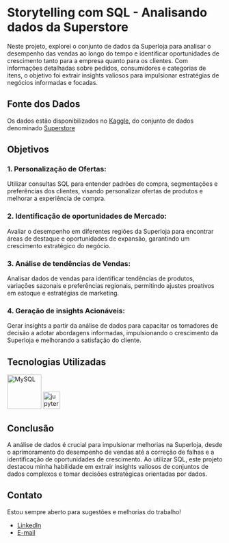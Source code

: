 # Storytelling com SQL - Analisando dados da Superstore

Neste projeto, explorei o conjunto de dados da Superloja para analisar o desempenho das vendas ao longo do tempo e identificar oportunidades de crescimento tanto para a empresa quanto para os clientes. Com informações detalhadas sobre pedidos, consumidores e categorias de itens, o objetivo foi extrair insights valiosos para impulsionar estratégias de negócios informadas e focadas.

## Fonte dos Dados
Os dados estão disponibilizados no  [Kaggle](https://www.kaggle.com/), do conjunto de dados denominado [Superstore](https://www.kaggle.com/datasets/vivek468/superstore-dataset-final)

 ## Objetivos
### 1. Personalização de Ofertas: ###
Utilizar consultas SQL para entender padrões de compra, segmentações e preferências dos clientes, visando personalizar ofertas de produtos e melhorar a experiência de compra.

### 2. Identificação de oportunidades de Mercado: ###
Avaliar o desempenho em diferentes regiões da Superloja para encontrar áreas de destaque e oportunidades de expansão, garantindo um crescimento estratégico do negócio.

### 3. Análise de tendências de Vendas: ###
Analisar dados de vendas para identificar tendências de produtos, variações sazonais e preferências regionais, permitindo ajustes proativos em estoque e estratégias de marketing.

### 4. Geração de insights Acionáveis: ###
Gerar insights a partir da análise de dados para capacitar os tomadores de decisão a adotar abordagens informadas, impulsionando o crescimento da Superloja e melhorando a satisfação do cliente.

## Tecnologias Utilizadas
<p align="left">  
<img title="MySQL" alt="MySQL" width="80px" src="https://img.shields.io/badge/MySQL-005C84?style=for-the-badge&logo=mysql&logoColor=white" />
<a href="https://jupyter.org/" target="_blank" rel="noreferrer"> <img src="https://cdn.jsdelivr.net/gh/devicons/devicon/icons/jupyter/jupyter-original-wordmark.svg" alt="jupyter" width="40" height="40"/> </a> 

## Conclusão
A análise de dados é crucial para impulsionar melhorias na Superloja, desde o aprimoramento do desempenho de vendas até a correção de falhas e a identificação de oportunidades de crescimento. Ao utilizar SQL, este projeto destacou minha habilidade em extrair insights valiosos de conjuntos de dados complexos e tomar decisões estratégicas orientadas por dados.

## Contato
Estou sempre aberto para sugestões e melhorias do trabalho! 

* [LinkedIn](https://www.linkedin.com/in/leticiiabraga)
* <a href = "mailto:leticiiabraga@hotmail.com">E-mail
